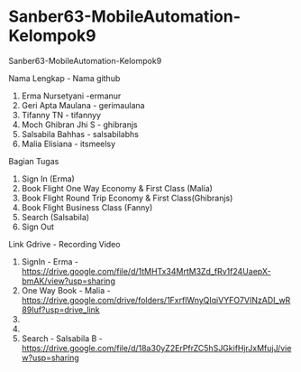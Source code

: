 # Sanber63-MobileAutomation-Kelompok9
Sanber63-MobileAutomation-Kelompok9

Nama Lengkap - Nama github

1. Erma Nursetyani -ermanur
2. Geri Apta Maulana - gerimaulana
3. Tifanny TN - tifannyy
4. Moch Ghibran Jhi S - ghibranjs
5. Salsabila Bahhas - salsabilabhs
6. Malia Elisiana - itsmeelsy

Bagian Tugas

1. Sign In (Erma)
2. Book Flight One Way Economy & First Class (Malia) 
3. Book Flight Round Trip Economy & First Class(Ghibranjs)
4. Book Flight Business Class (Fanny)
5. Search (Salsabila)
6. Sign Out

Link Gdrive - Recording Video
1. SignIn - Erma - https://drive.google.com/file/d/1tMHTx34MrtM3Zd_fRv1f24UaepX-bmAK/view?usp=sharing
2. One Way Book - Malia - https://drive.google.com/drive/folders/1FxrflWnyQIqiVYFO7VINzADI_wR89Iuf?usp=drive_link
3. 
4.
5. Search - Salsabila B - https://drive.google.com/file/d/18a30yZ2ErPfrZC5hSJGkifHjrJxMfujJ/view?usp=sharing

